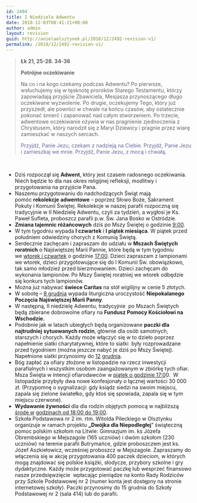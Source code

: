 ```yaml
---
id: 2494
title: I Niedziela Adwentu
date: 2018-12-03T00:41:21+00:00
author: admin
layout: revision
guid: http://anielaolsztynek.pl/2018/12/2492-revision-v1/
permalink: /2018/12/2492-revision-v1/
---
```

> **Łk 21, 25-28. 34-36**
> 
> **Potrójne oczekiwanie**
> 
> Na co i na kogo czekamy podczas Adwentu? Po pierwsze, wsłuchujemy się w tęsknotę proroków Starego Testamentu, którzy zapowiadają przyjście Zbawiciela, Mesjasza przynoszącego długo oczekiwane wyzwolenie. Po drugie, oczekujemy Tego, który już przyszedł, ale powróci w chwale na końcu czasów, aby ostatecznie pokonać śmierć i zapanować nad całym stworzeniem. Po trzecie, adwentowe oczekiwanie ożywia w nas pragnienie zjednoczenia z Chrystusem, który narodził się z Maryi Dziewicy i pragnie przez wiarę zamieszkać w naszych sercach.
> 
> <span style="color: #666699;">Przyjdź, Panie Jezu, czekam z nadzieją na Ciebie. Przyjdź, Panie Jezu i zamieszkaj we mnie. Przyjdź, Panie Jezu, z mocą i chwałą.</span>

&nbsp;

  * Dziś rozpoczął się **Adwent**, który jest czasem radosnego oczekiwania. Niech będzie to dla nas okres religijnej refleksji, modlitwy i przygotowania na przyjście Pana.
  * Naszemu przygotowaniu do nadchodzących Świąt mają pomóc **rekolekcje** **adwentowe** – poprzez Słowo Boże, Sakrament Pokuty i Komunii Świętej. Rekolekcje w naszej parafii rozpoczną się tradycyjnie w II Niedzielę Adwentu, czyli za tydzień, a wygłosi je Ks. Paweł Sufleta, proboszcz parafii p.w. Św. Jana Bosko w Ostródzie.
  * **Zmiana tajemnic różańcowych** dziś po Mszy Świętej o godzinie <span style="text-decoration: underline;">9:00</span>.
  * W tym tygodniu wypada **I czwartek** i **I piątek miesiąca**. W piątek przed południem odwiedziny chorych z Komunią Świętą.
  * Serdecznie zachęcam i zapraszam do udziału w **Mszach Świętych roratnich** o Najświętszej Marii Pannie, które będą w tym tygodniu we <span style="text-decoration: underline;">wtorek i czwartek</span> o godzinie <span style="text-decoration: underline;">17:00</span>. Dzieci zapraszam z lampionami we wtorek, dzieci przygotowujące się do I Komunii Św. obowiązkowo, tak samo młodzież przed bierzmowaniem. Dzieci zachęcam do wykonania lampionów. Po Mszy Świętej roratniej we wtorek odbędzie się konkurs tych lampionów.
  * Można już nabywać **świece Caritas** na stół wigilijny w cenie 5 złotych.
  * W sobotę – <span style="text-decoration: underline;">8 grudnia</span> wypada liturgiczna uroczystość **Niepokalanego Poczęcia** **Najświętszej Marii Panny**.
  * W następną, II niedzielę Adwentu, tradycyjnie  po Mszach Świętych będą zbierane dobrowolne ofiary na **Fundusz Pomocy Kościołowi na Wschodzie.**
  * Podobnie jak w latach ubiegłych będą organizowane **paczki dla najtrudniej** **sytuowanych rodzin**, głównie dla osób samotnych, starszych i chorych. Każdy może włączyć się w to dzieło poprzez napełnienie siatki charytatywnej, które to siatki  były rozprowadzane przed tygodniem (można jeszcze nabyć je dziś po Mszy Świętej). Napełnione siatki przynosimy do <span style="text-decoration: underline;">12</span> <span style="text-decoration: underline;">grudnia</span>.
  * Bóg zapłać za ofiary złożone w listopadzie na rzecz inwestycji parafialnych i wszystkim osobom zaangażowanym w zbiórkę tych ofiar. Msza Święta w intencji ofiarodawców w <span style="text-decoration: underline;">piątek o godzinie 17:0</span>0.  W listopadzie przybyły dwa nowe konfesjonały o łącznej wartości 30 000 zł. (Przypomnę o sygnalizacji: gdy ksiądz siedzi na swoim miejscu, zapala się zielone światełko, gdy ktoś się spowiada, zapala się w tym miejscu czerwone).
  * **Wydawanie żywności** dla dla rodzin objętych pomocą w najbliższą <span style="text-decoration: underline;">środę w</span> <span style="text-decoration: underline;">godzinach od 18:00 do 19:00</span>.
  * Szkoła Podstawowa nr 2 im. rtm. Witolda Pileckiego w Olsztynku organizuje w ramach projektu **&#8222;Dwójka dla Niepodległej**&#8221; świąteczną pomoc polskim szkołom na Litwie: Gimnazjum im. ks Józefa Obrembskiego w Mejszagole (165 uczniów) i dwóm szkołom (230 uczniów) na terenie parafii Butrymańce, gdzie proboszczem jest ks. Józef Aszkiełowicz, wcześniej proboszcz w Mejszagole. Zapraszamy do włączenia się w akcję przygotowania 400 paczek dzieciom, w których mogą znajdować się polskie książki, słodycze, przybory szkolne i gry dydaktyczne. Każdy może przygotować paczkę lub wesprzeć finansowo nasze przedsięwzięcie  wpłacając pieniądze na konto Rady Rodziców przy Szkole Podstawowej nr 2 (numer konta jest dostępny na stronie internetowej szkoły). Paczki przynosimy do 15 grudnia do Szkoły Podstawowej nr 2 (sala 414) lub do parafii.